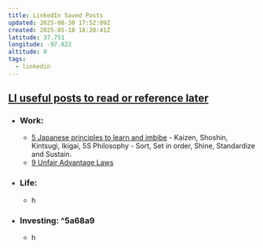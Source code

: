 ```yaml
---
title: LinkedIn Saved Posts
updated: 2025-08-30 17:52:09Z
created: 2025-05-18 18:20:41Z
latitude: 37.751
longitude: -97.822
altitude: 0
tags:
  - linkedin
---
```


## [LI useful posts to read or reference later](https://www.linkedin.com/my-items/saved-posts/)
- ### Work:
	- [5 Japanese principles to learn and imbibe](https://www.linkedin.com/posts/victoria-repa-115a1987_steve-jobs-credited-japanese-philosophies-activity-7194667525014487040-xGK_/) - Kaizen, Shoshin, Kintsugi, Ikigai, 5S Philosophy - Sort, Set in order, Shine, Standardize and Sustain.
	- [9 Unfair Advantage Laws](https://www.linkedin.com/posts/chrismmullen_9-unfair-advantage-laws-activity-7367184247134064640-Ufes/)
- ### Life:
	- h
- ### Investing: ^5a68a9
	- h